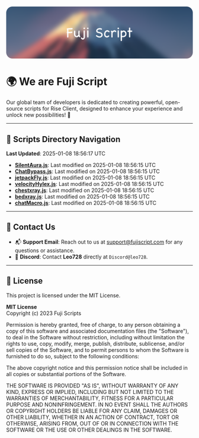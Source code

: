 ![Banner](.github/b.webp)

# 🌍 **We are Fuji Script**

Our global team of developers is dedicated to creating powerful, open-source scripts for Rise Client, designed to enhance your experience and unlock new possibilities! 🌟

---
<!-- SCRIPTS_NAVIGATION_START -->
## 📂 **Scripts Directory Navigation**

**Last Updated**: 2025-01-08 18:56:17 UTC

- **[SilentAura.js](scripts/SilentAura.js)**: Last modified on 2025-01-08 18:56:15 UTC
- **[ChatBypass.js](scripts/ChatBypass.js)**: Last modified on 2025-01-08 18:56:15 UTC
- **[jetpackFly.js](scripts/jetpackFly.js)**: Last modified on 2025-01-08 18:56:15 UTC
- **[velocityHylex.js](scripts/velocityHylex.js)**: Last modified on 2025-01-08 18:56:15 UTC
- **[chestxray.js](scripts/chestxray.js)**: Last modified on 2025-01-08 18:56:15 UTC
- **[bedxray.js](scripts/bedxray.js)**: Last modified on 2025-01-08 18:56:15 UTC
- **[chatMacro.js](scripts/chatMacro.js)**: Last modified on 2025-01-08 18:56:15 UTC

<!-- SCRIPTS_NAVIGATION_END -->

---

## 💬 **Contact Us**  
- 📬 **Support Email**: Reach out to us at [support@fujiscript.com](mailto:support@fujiscript.com) for any questions or assistance.  
- 💬 **Discord**: Contact **Leo728** directly at `Discord@leo728`.

---

## 📜 **License**

This project is licensed under the MIT License.  

**MIT License**  
Copyright (c) 2023 Fuji Scripts  

Permission is hereby granted, free of charge, to any person obtaining a copy of this software and associated documentation files (the "Software"), to deal in the Software without restriction, including without limitation the rights to use, copy, modify, merge, publish, distribute, sublicense, and/or sell copies of the Software, and to permit persons to whom the Software is furnished to do so, subject to the following conditions:  

The above copyright notice and this permission notice shall be included in all copies or substantial portions of the Software.  

THE SOFTWARE IS PROVIDED "AS IS", WITHOUT WARRANTY OF ANY KIND, EXPRESS OR IMPLIED, INCLUDING BUT NOT LIMITED TO THE WARRANTIES OF MERCHANTABILITY, FITNESS FOR A PARTICULAR PURPOSE AND NONINFRINGEMENT. IN NO EVENT SHALL THE AUTHORS OR COPYRIGHT HOLDERS BE LIABLE FOR ANY CLAIM, DAMAGES OR OTHER LIABILITY, WHETHER IN AN ACTION OF CONTRACT, TORT OR OTHERWISE, ARISING FROM, OUT OF OR IN CONNECTION WITH THE SOFTWARE OR THE USE OR OTHER DEALINGS IN THE SOFTWARE.  
